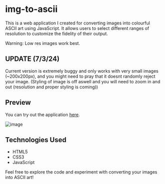 # img-to-ascii

This is a web application I created for converting images into colourful ASCII art using JavaScript. It allows users to select different ranges of resolution to customize the fidelity of their output. 

Warning: Low res images work best.

## UPDATE (7/3/24)
Current version is extremely buggy and only works with very small images (~200x200px), and you might need to pray that it doesnt randomly reject your image. (Styling of image is off aswell and you will need to zoom in and out (resolution and proper styling is coming))

## Preview

You can try out the application [here](https://html-preview.github.io/?url=https://github.com/andrew1k3/img-to-ascii/blob/main/index.html).

![image](https://github.com/andrew1k3/img-to-ascii/assets/95467716/70fe9e2d-29e0-40c0-b0cc-c8b16a3bee52)



## Technologies Used

- HTML5
- CSS3
- JavaScript

Feel free to explore the code and experiment with converting your images into ASCII art!
